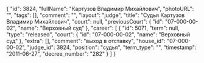 {
    "id": 3824,
    "fullName": "Картузов Владимир Михайлович",
    "photoURL": "",
    "tags": [],
    "comment": "",
    "layout": "judge",
    "title": "Судья Картузов Владимир Михайлович",
    "court": null,
    "previousCourt": {
        "id": "07-000-00-02",
        "name": "Верховный суд"
    },
    "career": [
        {
            "id": 5071,
            "term": null,
            "type": "released",
            "court": {
                "id": "07-000-00-02",
                "name": "Верховный суд"
            },
            "extra": [],
            "comment": "выход в отставку",
            "house_id": "07-000-00-02",
            "judge_id": 3824,
            "position": "судья",
            "term_type": "",
            "timestamp": "2011-06-27",
            "decree_number": "282"
        }
    ]
}